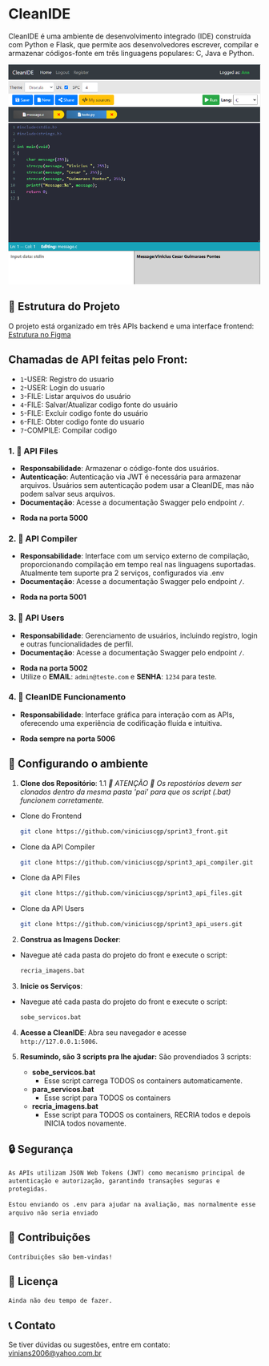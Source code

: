 # CleanIDE

CleanIDE é uma ambiente de desenvolvimento integrado (IDE) construída com Python e Flask, que permite aos desenvolvedores escrever, compilar e armazenar códigos-fonte em três linguagens populares: C, Java e Python.

![Imagem da Interface](https://github.com/viniciuscgp/sprint3_front/blob/main/app/static/images/clean_ide.png) 

## 📁 Estrutura do Projeto

O projeto está organizado em três APIs backend e uma interface frontend:
[Estrutura no Figma](https://www.figma.com/file/JJIe2fnt54zFJec0kABbbL/CleanIDE?type=design&node-id=0%3A1&mode=design&t=iXowJw1r0zspK2bS-1)

## Chamadas de API feitas pelo Front: ##
- ``1``-USER: Registro do usuario
- ``2``-USER: Login do usuario
- ``3``-FILE: Listar arquivos do usuário
- ``4``-FILE: Salvar/Atualizar codigo fonte do usuário
- ``5``-FILE: Excluir codigo fonte do usuário
- ``6``-FILE: Obter codigo fonte do usuario
- ``7``-COMPILE: Compilar codigo

### 1. 📂 API Files

- **Responsabilidade**: Armazenar o código-fonte dos usuários.
- **Autenticação**: Autenticação via JWT é necessária para armazenar arquivos. Usuários sem autenticação podem usar a CleanIDE, mas não podem salvar seus arquivos.
- **Documentação**: Acesse a documentação Swagger pelo endpoint `/`. 
+ **Roda na porta 5000**

### 2. 📂 API Compiler

- **Responsabilidade**: Interface com um serviço externo de compilação, proporcionando compilação em tempo real nas linguagens suportadas. Atualmente tem suporte pra 2 serviços, configurados via .env
- **Documentação**: Acesse a documentação Swagger pelo endpoint `/`. 
+ **Roda na porta 5001**

### 3. 📂 API Users

- **Responsabilidade**: Gerenciamento de usuários, incluindo registro, login e outras funcionalidades de perfil.
- **Documentação**: Acesse a documentação Swagger pelo endpoint `/`. 
+ **Roda na porta 5002**
+ Utilize o **EMAIL**: ``admin@teste.com`` e **SENHA**: ``1234`` para teste.
### 4. 📂 CleanIDE Funcionamento

- **Responsabilidade**: Interface gráfica para interação com as APIs, oferecendo uma experiência de codificação fluída e intuitiva. 
+ **Roda sempre na porta 5006**

## 🚀 Configurando o ambiente
1. **Clone dos Repositório**:
1.1 *🚨 ATENÇÃO 🚨 Os repostóríos devem ser clonados dentro da mesma pasta 'pai' para que os script (.bat) funcionem corretamente.*
+ Clone do Frontend
   ```bash
   git clone https://github.com/viniciuscgp/sprint3_front.git

+ Clone da API Compiler   
    ```bash
    git clone https://github.com/viniciuscgp/sprint3_api_compiler.git
    ```

+ Clone da API Files
    ```bash
    git clone https://github.com/viniciuscgp/sprint3_api_files.git
    ```

+ Clone da API Users
    ```bash
    git clone https://github.com/viniciuscgp/sprint3_api_users.git
    ```

2. **Construa as Imagens Docker**:
+ Navegue até cada pasta do projeto do front e execute o script:
    ```bash
    recria_imagens.bat
    ```
3. **Inicie os Serviços**:
+ Navegue até cada pasta do projeto do front e execute o script:
    ```bash
    sobe_servicos.bat
    ```

4. **Acesse a CleanIDE**:
    Abra seu navegador e acesse `http://127.0.0.1:5006`.

6. **Resumindo, são 3 scripts pra lhe ajudar:**
    São provendiados 3 scripts:
    - **sobe_servicos.bat**
        + Esse script carrega TODOS os containers automaticamente. 
    - **para_servicos.bat**
        + Esse script para TODOS os containers
    - **recria_imagens.bat**
        + Esse script para TODOS os containers, RECRIA todos e depois INICIA todos novamente.

## 🔒 Segurança

    As APIs utilizam JSON Web Tokens (JWT) como mecanismo principal de autenticação e autorização, garantindo transações seguras e protegidas. 

``Estou enviando os .env para ajudar na avaliação, mas normalmente esse arquivo não seria enviado``

## 🤝 Contribuições

    Contribuições são bem-vindas! 

## 📜 Licença

    Ainda não deu tempo de fazer.

## 📞 Contato

Se tiver dúvidas ou sugestões, entre em contato: [vinians2006@yahoo.com.br](mailto:vinians2006@yahoo.com.br)

